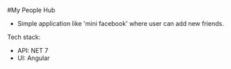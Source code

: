 #My People Hub

- Simple application like 'mini facebook' where user can add new friends.

Tech stack:
- API: NET 7
- UI: Angular
